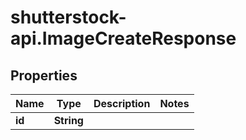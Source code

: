 # shutterstock-api.ImageCreateResponse

## Properties
Name | Type | Description | Notes
------------ | ------------- | ------------- | -------------
**id** | **String** |  | 


